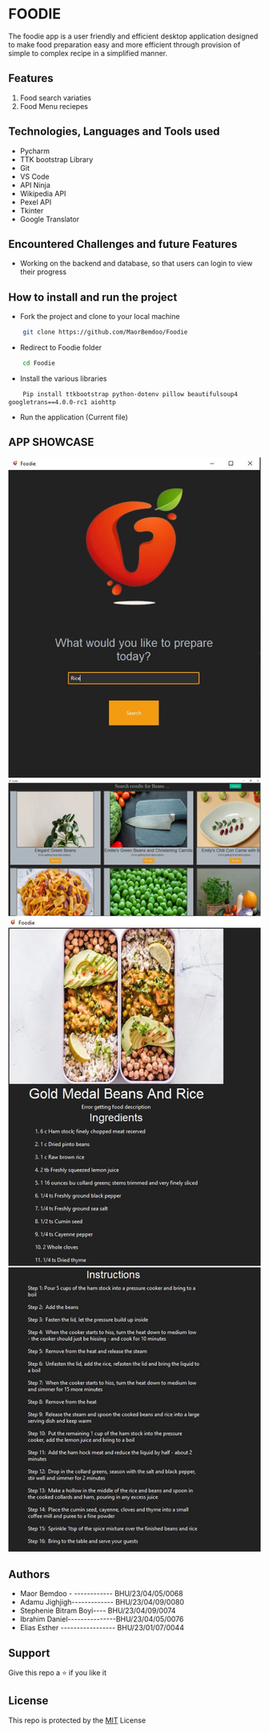 # FOODIE
The foodie app is a user friendly and efficient desktop application designed to make food preparation easy and more efficient through provision of simple to complex recipe in a simplified manner.
## Features

1. Food search variaties 
2. Food Menu reciepes

## Technologies, Languages and Tools used

- Pycharm
- TTK bootstrap Library
- Git
- VS Code
- API Ninja
- Wikipedia API
- Pexel API
- Tkinter
- Google Translator

## Encountered Challenges and future Features

- Working on the backend and database, so that users can login to view their progress

## How to install and run the project

- Fork the project and clone to your local machine
```bash
    git clone https://github.com/MaorBemdoo/Foodie
```
- Redirect to Foodie folder
```cmd
    cd Foodie
```
- Install the various libraries
```pip install
    Pip install ttkbootstrap python-dotenv pillow beautifulsoup4 googletrans==4.0.0-rc1 aiohttp
```
- Run the application (Current file)

## APP SHOWCASE

<div align="center">
    <img src="assets/R1.JPG" alt="Interface">
    <img src="assets/R2.JPG" alt="Search result">
    <img src="assets/R3.JPG" alt="Ingredients">
    <img src="assets/R4.JPG" alt="Instructions">

</div>

## Authors
- Maor Bemdoo  -   ------------ BHU/23/04/05/0068
- Adamu Jighjigh------------- BHU/23/04/09/0080
- Stephenie Bitram Boyi---- BHU/23/04/09/0074
- Ibrahim Daniel---------------BHU/23/04/05/0076
- Elias Esther ----------------- BHU/23/01/07/0044
## Support

Give this repo a ⭐ if you like it


## License

This repo is protected by the [MIT](LICENSE) License
